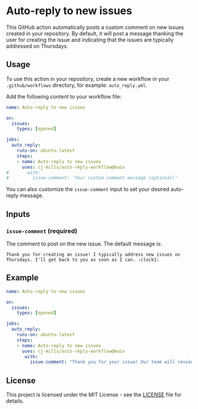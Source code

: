 # Auto-reply to new issues

This GitHub action automatically posts a custom comment on new issues created in your repository. By default, it will post a message thanking the user for creating the issue and indicating that the issues are typically addressed on Thursdays.

## Usage

To use this action in your repository, create a new workflow in your `.github/workflows` directory, for example: `auto_reply.yml`.

Add the following content to your workflow file:

```yaml
name: Auto-reply to new issues

on:
  issues:
    types: [opened]

jobs:
  auto_reply:
    runs-on: ubuntu-latest
    steps:
    - name: Auto-reply to new issues
      uses: cj-mills/auto-reply-workflow@main
#       with:
#         issue-comment: 'Your custom comment message (optional)'
```



You can also customize the `issue-comment` input to set your desired auto-reply message.



## Inputs

### `issue-comment` (required)

The comment to post on the new issue. The default message is:

```text
Thank you for creating an issue! I typically address new issues on Thursdays. I'll get back to you as soon as I can. :clock1:
```



## Example

```yaml
name: Auto-reply to new issues

on:
  issues:
    types: [opened]

jobs:
  auto_reply:
    runs-on: ubuntu-latest
    steps:
    - name: Auto-reply to new issues
      uses: cj-mills/auto-reply-workflow@main
       with:
         issue-comment: "Thank you for your issue! Our team will review it and get back to you shortly."
```



## License

This project is licensed under the MIT License - see the [LICENSE](LICENSE) file for details.

















